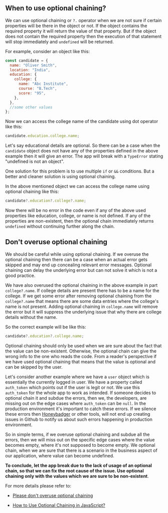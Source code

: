 ## When to use optional chaining?

We can use optional chaining or `?.` operator when we are not sure if certain properties will be there in the object or not. If the object contains the required property it will return the value of that property. But if the object does not contain the required property then the execution of that statement will stop immediately and `undefined` will be returned.

For example, consider an object like this:

```js
const candidate = {
  name: "Oliver Smith",
  location: "India",
  education: {
    college: {
      name: "Abc Institute",
      course: "B.Tech",
      score: "95",
    },
  },
  //some other values
};
```

Now we can access the college name of the candidate using dot operator like this:

```js
candidate.education.college.name;
```

Let's say educational details are optional. So there can be a case when the `candidate` object does not have any of the properties defined in the above example then it will give an error. The app will break with a `TypeError` stating "undefined is not an object".

One solution for this problem is to use multiple `if` or `&&` conditions. But a better and cleaner solution is using optional chaining.

In the above mentioned object we can access the college name using optional chaining like this:

```js
candidate?.education?.college?.name;
```

Now there will be no error in the code even if any of the above used properties like education, college, or name is not defined. If any of the properties are non-existent, then the optional chain immediately returns `undefined` without continuing further along the chain.

## Don't overuse optional chaining

We should be careful while using optional chaining. If we overuse the optional chaining then there can be a case when an actual error gets skipped and may end up concealing relevant error messages. Optional chaining can delay the underlying error but can not solve it which is not a good practice.

We have also overused the optional chaining in the above example in part `college?.name`. If college details are present there has to be a name for the college. If we get some error after removing optional chaining from the `college?.name` that means there are some data entries where the college's name is not present. Adding optional chaining in `college.name` will remove the error but it will suppress the underlying issue that why there are college details without the name.

So the correct example will be like this:

```js
candidate?.education?.college.name;
```

Optional chaining should only be used when we are sure about the fact that the value can be non-existent. Otherwise, the optional chain can give the wrong info to the one who reads the code. From a reader's perspective if we have used optional chaining that means that the value is optional and can be skipped by the user.

Let's consider another example where we have a `user` object which is essentially the currently logged in user. We have a property called `auth_token` which points out if the user is legit or not. We use this `auth_token` for the whole app to work as intended. If someone decides to optional chain it and subdue the errors, then we, the developers, are missing out on the edge cases where `auth_token` can be `null`. In the production environment it's important to catch these errors. If we silence these errors then [Honeybadger](https://www.honeybadger.io/) or other tools, will not end up creating issues in Github to notify us about such errors happening in production environment.

So in simple terms, if we overuse optional chaining and subdue all the errors, then we will miss out on the specific edge cases where the value becomes empty, where it's not supposed to become empty. We optional chain, when we are sure that there is a scenario in the business aspect of our application, where value can become undefined.

**To conclude, let the app break due to the lack of usage of an optional chain, so that we can fix the root cause of the issue. Use optional chaining only with the values which we are sure to be non-existent**.

For more details please refer to:

- [Please don't overuse optional chaining](https://blog.agney.dev/overusing-optional-chaining/)

- [How to Use Optional Chaining in JavaScript?](https://www.freecodecamp.org/news/javascript-optional-chaining/)
